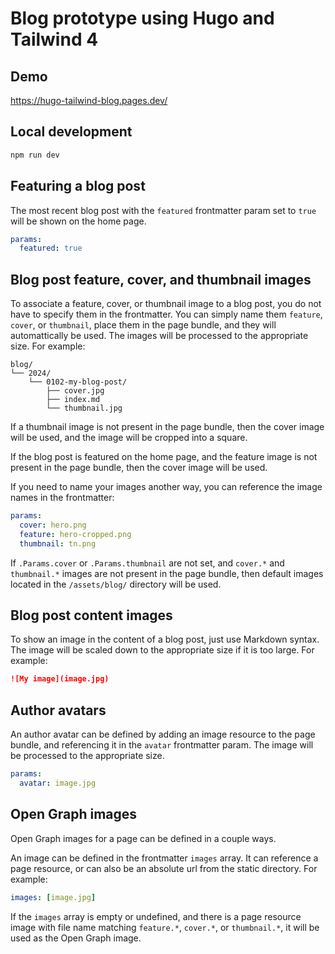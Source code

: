 # Blog prototype using Hugo and Tailwind 4

## Demo

https://hugo-tailwind-blog.pages.dev/

## Local development

```bash
npm run dev
```

## Featuring a blog post

The most recent blog post with the `featured` frontmatter param set to `true`
will be shown on the home page.

```yaml
params:
  featured: true
```

## Blog post feature, cover, and thumbnail images

To associate a feature, cover, or thumbnail image to a blog post, you do not
have to specify them in the frontmatter. You can simply name them `feature`,
`cover`, or `thumbnail`, place them in the page bundle, and they will
automattically be used. The images will be processed to the appropriate size.
For example:

```text
blog/
└── 2024/
    └── 0102-my-blog-post/
        ├── cover.jpg
        ├── index.md
        └── thumbnail.jpg
```

If a thumbnail image is not present in the page bundle, then the cover image
will be used, and the image will be cropped into a square.

If the blog post is featured on the home page, and the feature image is not
present in the page bundle, then the cover image will be used.

If you need to name your images another way, you can reference the image names
in the frontmatter:

```yaml
params:
  cover: hero.png
  feature: hero-cropped.png
  thumbnail: tn.png
```

If `.Params.cover` or `.Params.thumbnail` are not set, and `cover.*` and
`thumbnail.*` images are not present in the page bundle, then default images
located in the `/assets/blog/` directory will be used.

## Blog post content images

To show an image in the content of a blog post, just use Markdown syntax. The
image will be scaled down to the appropriate size if it is too large. For
example:

```markdown
![My image](image.jpg)
```

## Author avatars

An author avatar can be defined by adding an image resource to the page bundle,
and referencing it in the `avatar` frontmatter param. The image will be
processed to the appropriate size.

```yaml
params:
  avatar: image.jpg
```

## Open Graph images

Open Graph images for a page can be defined in a couple ways.

An image can be defined in the frontmatter `images` array. It can reference a
page resource, or can also be an absolute url from the static directory. For
example:

```yaml
images: [image.jpg]
```

If the `images` array is empty or undefined, and there is a page resource image
with file name matching `feature.*`, `cover.*`, or `thumbnail.*`, it will be
used as the Open Graph image.

